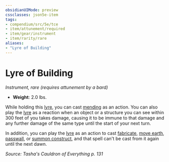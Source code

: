 ```yaml
---
obsidianUIMode: preview
cssclasses: json5e-item
tags:
- compendium/src/5e/tce
- item/attunement/required
- item/gear/instrument
- item/rarity/rare
aliases: 
- "Lyre of Building"
---
```

# Lyre of Building
*Instrument, rare (requires attunement by a bard)*  

- **Weight**: 2.0 lbs.

While holding this [lyre](/3-Mechanics/CLI/items/lyre.md), you can cast [mending](/3-Mechanics/CLI/spells/mending.md) as an action. You can also play the [lyre](/3-Mechanics/CLI/items/lyre.md) as a reaction when an object or a structure you can see within 300 feet of you takes damage, causing it to be immune to that damage and any further damage of the same type until the start of your next turn.

In addition, you can play the [lyre](/3-Mechanics/CLI/items/lyre.md) as an action to cast [fabricate](/3-Mechanics/CLI/spells/fabricate.md), [move earth](/3-Mechanics/CLI/spells/move-earth.md), [passwall](/3-Mechanics/CLI/spells/passwall.md), or [summon construct](/3-Mechanics/CLI/spells/summon-construct-tce.md), and that spell can't be cast from it again until the next dawn.

*Source: Tasha's Cauldron of Everything p. 131*